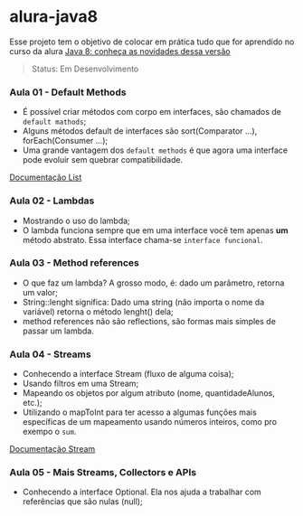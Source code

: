 # alura-java8

Esse projeto tem o objetivo de colocar em prática tudo que for aprendido no curso da alura [Java 8: conheça as novidades dessa versão](https://www.alura.com.br/curso-online-java8-lambdas)

> Status: Em Desenvolvimento

### Aula 01 - Default Methods
* É possível criar métodos com corpo em interfaces, são chamados de `default mathods`;
* Alguns métodos default de interfaces são sort(Comparator ...), forEach(Consumer ...);
* Uma grande vantagem dos `default methods` é que agora uma interface pode evoluir sem quebrar compatibilidade.

[Documentação List](https://docs.oracle.com/javase/8/docs/api/java/util/List.html)

### Aula 02 - Lambdas
* Mostrando o uso do lambda;
* O lambda funciona sempre que em uma interface você tem apenas **um** método abstrato. Essa interface chama-se ``interface funcional``.

### Aula 03 - Method references
* O que faz um lambda? A grosso modo, é: dado um parâmetro, retorna um valor;
* String::lenght significa: Dado uma string (não importa o nome da variável) retorna o método lenght() dela;
* method references não são reflections, são formas mais simples de passar um lambda.

### Aula 04 - Streams
* Conhecendo a interface Stream (fluxo de alguma coisa);
* Usando filtros em uma Stream;
* Mapeando os objetos por algum atributo (nome, quantidadeAlunos, etc.);
* Utilizando o mapToInt para ter acesso a algumas funções mais específicas de um mapeamento usando números inteiros, como pro exempo o `sum`.

[Documentação Stream](http://docs.oracle.com/javase/8/docs/api/java/util/stream/Stream.html)

### Aula 05 - Mais Streams, Collectors e APIs
* Conhecendo a interface Optional. Ela nos ajuda a trabalhar com referências que são nulas (null);
